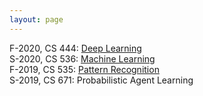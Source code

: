```yaml
---
layout: page
---
```

F-2020, CS 444: [Deep Learning](https://hackmd.io/@Tn97A1U0QG6gBtFPXRh4oQ/rkkT1AT_I)  
S-2020, CS 536: [Machine Learning](https://hackmd.io/@Tn97A1U0QG6gBtFPXRh4oQ/B1sZLO55r)    
F-2019, CS 535: [Pattern Recognition](https://hackmd.io/@Tn97A1U0QG6gBtFPXRh4oQ/SyMY1ZL5H)  
S-2019, CS 671: Probabilistic Agent Learning  